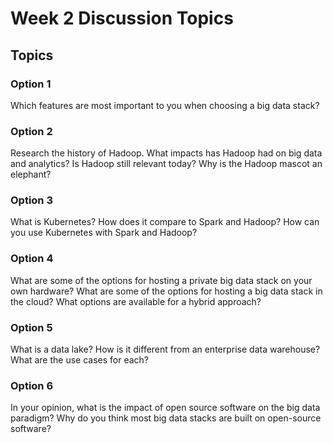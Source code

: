 # Week 2 Discussion Topics

## Topics

### Option 1

Which features are most important to you when choosing a big data stack? 

### Option 2

Research the history of Hadoop. What impacts has Hadoop had on big data and analytics? Is Hadoop still relevant today? Why is the Hadoop mascot an elephant? 

### Option 3

What is Kubernetes? How does it compare to Spark and Hadoop? How can you use Kubernetes with Spark and Hadoop?

### Option 4

What are some of the options for hosting a private big data stack on your own hardware? What are some of the options for hosting a big data stack in the cloud? What options are available for a hybrid approach?

### Option 5

What is a data lake? How is it different from an enterprise data warehouse? What are the use cases for each?

### Option 6

In your opinion, what is the impact of open source software on the big data paradigm? Why do you think most big data stacks are built on open-source software?

